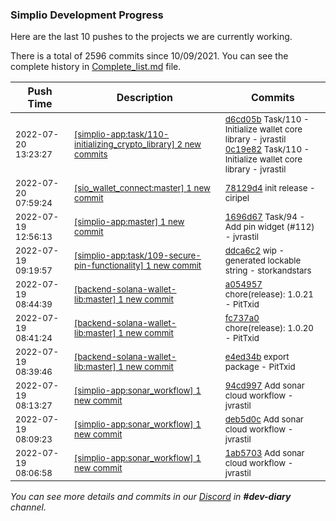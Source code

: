 
### Simplio Development Progress

Here are the last 10 pushes to the projects we are currently working.

There is a total of 2596 commits since 10/09/2021. You can see the complete history in
 [Complete_list.md](Complete_list.md) file.

| Push Time | Description | Commits |
| --- | --- | --- |
| <sub>2022-07-20 13:23:27</sub> | <sub>[[simplio-app:task/110\-initializing\_crypto\_library] 2 new commits](https://github.com/SimplioOfficial/simplio-app/compare/d6cd05bffe6a^...0c19e823c28b)</sub> | <sub>[d6cd05b](https://github.com/SimplioOfficial/simplio-app/commit/d6cd05bffe6a98d725469bb6613abdfcff94fd07) Task/110 - Initialize wallet core library - jvrastil<br>[0c19e82](https://github.com/SimplioOfficial/simplio-app/commit/0c19e823c28bfcaa8a3b42046de25fc0fa1a757d) Task/110 - Initialize wallet core library - jvrastil</sub> |
| <sub>2022-07-20 07:59:24</sub> | <sub>[[sio_wallet_connect:master] 1 new commit](https://github.com/SimplioOfficial/sio_wallet_connect/commit/78129d4ea1ca8db42fceceb54a559e215a4b814d)</sub> | <sub>[78129d4](https://github.com/SimplioOfficial/sio_wallet_connect/commit/78129d4ea1ca8db42fceceb54a559e215a4b814d) init release - ciripel</sub> |
| <sub>2022-07-19 12:56:13</sub> | <sub>[[simplio-app:master] 1 new commit](https://github.com/SimplioOfficial/simplio-app/commit/1696d677ef20ad9a80064b3f3b168b71d64b7acc)</sub> | <sub>[1696d67](https://github.com/SimplioOfficial/simplio-app/commit/1696d677ef20ad9a80064b3f3b168b71d64b7acc) Task/94 - Add pin widget (#112) - jvrastil</sub> |
| <sub>2022-07-19 09:19:57</sub> | <sub>[[simplio-app:task/109\-secure\-pin\-functionality] 1 new commit](https://github.com/SimplioOfficial/simplio-app/commit/ddca6c26d5bab3fdbcff7b82561d429ac7a968eb)</sub> | <sub>[ddca6c2](https://github.com/SimplioOfficial/simplio-app/commit/ddca6c26d5bab3fdbcff7b82561d429ac7a968eb) wip - generated lockable string - storkandstars</sub> |
| <sub>2022-07-19 08:44:39</sub> | <sub>[[backend-solana-wallet-lib:master] 1 new commit](https://github.com/SimplioOfficial/backend-solana-wallet-lib/commit/a0549575a1ee91964af4e12cfaa59355c63ed6e6)</sub> | <sub>[a054957](https://github.com/SimplioOfficial/backend-solana-wallet-lib/commit/a0549575a1ee91964af4e12cfaa59355c63ed6e6) chore(release): 1.0.21 - PitTxid</sub> |
| <sub>2022-07-19 08:41:24</sub> | <sub>[[backend-solana-wallet-lib:master] 1 new commit](https://github.com/SimplioOfficial/backend-solana-wallet-lib/commit/fc737a09b5debb0eaff3365b12f58991b2533fcb)</sub> | <sub>[fc737a0](https://github.com/SimplioOfficial/backend-solana-wallet-lib/commit/fc737a09b5debb0eaff3365b12f58991b2533fcb) chore(release): 1.0.20 - PitTxid</sub> |
| <sub>2022-07-19 08:39:46</sub> | <sub>[[backend-solana-wallet-lib:master] 1 new commit](https://github.com/SimplioOfficial/backend-solana-wallet-lib/commit/e4ed34bc7095f7bbfc7633a995897d77ed95dd18)</sub> | <sub>[e4ed34b](https://github.com/SimplioOfficial/backend-solana-wallet-lib/commit/e4ed34bc7095f7bbfc7633a995897d77ed95dd18) export package - PitTxid</sub> |
| <sub>2022-07-19 08:13:27</sub> | <sub>[[simplio-app:sonar\_workflow] 1 new commit](https://github.com/SimplioOfficial/simplio-app/commit/94cd997ca79776276060d8f9131ec27b829a6ae7)</sub> | <sub>[94cd997](https://github.com/SimplioOfficial/simplio-app/commit/94cd997ca79776276060d8f9131ec27b829a6ae7) Add sonar cloud workflow - jvrastil</sub> |
| <sub>2022-07-19 08:09:23</sub> | <sub>[[simplio-app:sonar\_workflow] 1 new commit](https://github.com/SimplioOfficial/simplio-app/commit/deb5d0c076dd2a49bd64866bf314ec1050b126bd)</sub> | <sub>[deb5d0c](https://github.com/SimplioOfficial/simplio-app/commit/deb5d0c076dd2a49bd64866bf314ec1050b126bd) Add sonar cloud workflow - jvrastil</sub> |
| <sub>2022-07-19 08:06:58</sub> | <sub>[[simplio-app:sonar\_workflow] 1 new commit](https://github.com/SimplioOfficial/simplio-app/commit/1ab5703257cb83352a0d1b73fdce525e162b8746)</sub> | <sub>[1ab5703](https://github.com/SimplioOfficial/simplio-app/commit/1ab5703257cb83352a0d1b73fdce525e162b8746) Add sonar cloud workflow - jvrastil</sub> |

_You can see more details and commits in our [Discord](https://discord.gg/aKhjuwZmdP) in **#dev-diary** channel._
